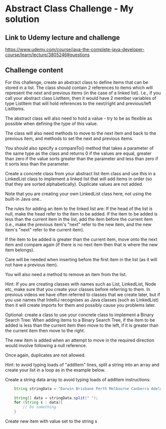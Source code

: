 # Abstract Class Challenge - My solution

## Link to Udemy lecture and challenge

https://www.udemy.com/course/java-the-complete-java-developer-course/learn/lecture/3805246#questions

## Challenge content

For this challenge, create an abstract class to define items that can be stored in a list.
The class should contain 2 references to items which will represent the next and previous
items (in the case of a linked list).
I.e., if you call your abstract class ListItem, then it would have 2 member variables of
type ListItem that will hold references to the next/right and previous/left ListItems.

The abstract class will also need to hold a value - try to be as flexible as possible
when defining the type of this value.

The class will also need methods to move to the next item and back to the previous item,
and methods to set the next and previous items.

You should also specify a compareTo() method that takes a parameter of the same type as the
class and returns 0 if the values are equal, greater than zero if the value sorts greater than
the parameter and less than zero if it sorts less than the parameter.

Create a concrete class from your abstract list item class and use this in a LinkedList
class to implement a linked list that will add items in order (so that they are sorted
alphabetically). Duplicate values are not added.

Note that you are creating your own LinkedList class here, not using the built-in Java one..

The rules for adding an item to the linked list are:
If the head of the list is null, make the head refer to the item to be added.
If the item to be added is less than the current item in the list, add the item before the
current item (i.e., make the previous item's "next" refer to the new item, and the new item's
"next" refer to the current item).

If the item to be added is greater than the current item, move onto the next item and compare
again (if there is no next item then that is where the new item belongs).

Care will be needed when inserting before the first item in the list (as it will not have a previous
item).

You will also need a method to remove an item from the list.

Hint: If you are creating classes with names such as List, LinkedList, Node etc, make sure that
you create your classes before referring to them. In previous videos we have often referred to
classes that we create later, but if you use names that IntelliJ recognises as Java classes (such
as LinkedList) then it will create imports for them and possibly cause you problems later.

Optional: create a class to use your concrete class to implement a Binary Search Tree:
When adding items to a Binary Search Tree, if the item to be added is less than the current item
then move to the left, if it is greater than the current item then move to the right.

The new item is added when an attempt to move in the required direction would involve following a
null reference.

Once again, duplicates are not allowed.

Hint: to avoid typing loads of "addItem" lines, split a string into an array and create your list in
a loop as in the example below.

Create a string data array to avoid typing loads of addItem instructions:
```java
    String stringData = "Darwin Brisbane Perth Melbourne Canberra Adelaide Sydney Canberra";
    
    String[] data = stringData.split(" ");
    for (String s : data){
        // Do something    
    }
```

Create new item with value set to the string s


